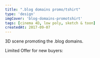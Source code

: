 ```yaml
---
title: ".blog domains promo/tshirt"
type: 'design'
imgCover: 'blog-domains-promotshirt'
tags: [cinema 4D, low poly, sketch & toon]
createdAt: 2017-09-07
---
```

3D scene promoting the .blog domains.
<!--more-->
Limited Offer for new buyers:

<a href="blog-domains-promotshirt_1" target="_blank" rel="noopener noreferer">
<v-nuxt-image title="blog domain t-shirt" path="blog-domains-promotshirt_1"></v-nuxt-image>
</a>